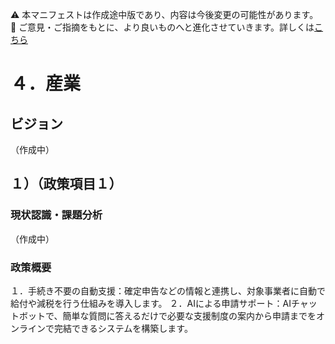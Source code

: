 ⚠️ 本マニフェストは作成途中版であり、内容は今後変更の可能性があります。  
💬 ご意見・ご指摘をもとに、より良いものへと進化させていきます。詳しくは[こちら](README.md#このマニフェスト自身もみんなの知恵を集めて改善していきます)

# ４．産業

## ビジョン

（作成中）

## １）（政策項目１）

### 現状認識・課題分析

（作成中）

### 政策概要

１．手続き不要の自動支援：確定申告などの情報と連携し、対象事業者に自動で給付や減税を行う仕組みを導入します。
２．AIによる申請サポート：AIチャットボットで、簡単な質問に答えるだけで必要な支援制度の案内から申請までをオンラインで完結できるシステムを構築します。
